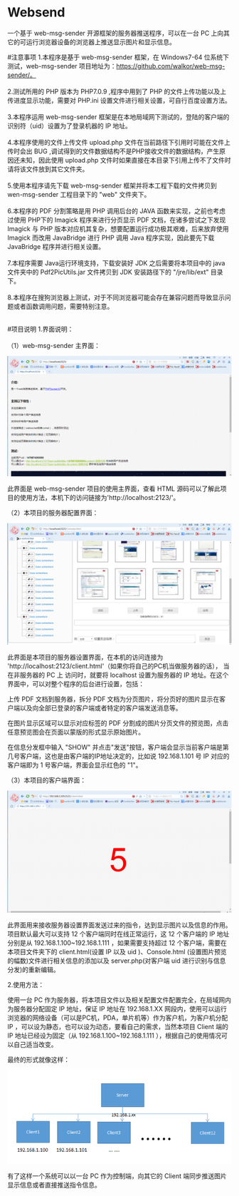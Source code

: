 # Websend
一个基于 web-msg-sender 开源框架的服务器推送程序，可以在一台 PC 上向其它的可运行浏览器设备的浏览器上推送显示图片和显示信息。

#注意事项
1.本程序是基于 web-msg-sender 框架，在 Windows7-64 位系统下测试，web-msg-sender 项目地址为：<hrf>https://github.com/walkor/web-msg-sender/。</hrf><br><br>
2.测试所用的 PHP 版本为 PHP7.0.9 ,程序中用到了 PHP 的文件上传功能以及上传进度显示功能，需要对 PHP.ini 设置文件进行相关设置，可自行百度设置方法。<br><br>
3.本程序运用 web-msg-sender 框架是在本地局域网下测试的，登陆的客户端的识别符（uid）设置为了登录机器的 IP 地址。<br><br>
4.本程序使用的文件上传文件 upload.php 文件在当前路径下引用时可能在文件上传时会出 BUG ,调试得到的文件数据结构不是PHP接收文件的数据结构，产生原因还未知，因此使用 upload.php 文件时如果直接在本目录下引用上传不了文件时请将该文件放到其它文件夹。<br><br>
5.使用本程序请先下载 web-msg-sender 框架并将本工程下载的文件拷贝到 wen-msg-sender 工程目录下的 "web" 文件夹下。<br><br>
6.本程序的 PDF 分割策略是用 PHP 调用后台的 JAVA 函数来实现，之前也考虑过使用 PHP下的 Imagick 程序来进行分页显示 PDF 文档，在诸多尝试之下发现 Imagick 与 PHP 版本对应机其复杂，想要配置运行成功极其艰难，后来放弃使用 Imagick 而改用 JavaBridge 进行 PHP 调用 Java 程序实现，因此要先下载 JavaBridge 程序并进行相关设置。<br><br>
7.本程序需要 Java运行环境支持，下载安装好 JDK 之后需要将本项目中的 java 文件夹中的 Pdf2PicUtils.jar 文件拷贝到 JDK 安装路径下的 "/jre/lib/ext" 目录下。<br><br>
8.本程序在搜狗浏览器上测试，对于不同浏览器可能会存在兼容问题而导致显示问题或者函数调用问题，需要特别注意。<br><br>

#项目说明
1.界面说明：<br><br>
（1）web-msg-sender 主界面：<br>

![image](https://github.com/ZhongLeiDev/ZhongLeiDev.github.io/blob/master/websendimg/index.png)

此界面是 web-msg-sender 项目的使用主界面，查看 HTML 源码可以了解此项目的使用方法，本机下的访问链接为'http://localhost:2123/'。

（2）本项目的服务器配置界面：<br>

![image](https://github.com/ZhongLeiDev/ZhongLeiDev.github.io/blob/master/websendimg/console.png)

此界面是本项目的服务器设置界面，在本机的访问连接为 'http://localhost:2123/client.html'（如果你将自己的PC机当做服务器的话）， 当在非服务器的 PC 上
访问时，就要将 localhost 设置为服务器的 IP 地址。在这个界面中，可以对整个程序的后台进行设置，包括：

上传 PDF 文档到服务器，拆分 PDF 文档为分页图片，将分页好的图片显示在客户端以及向全部已登录的客户端或者特定的客户端发送消息等。

在图片显示区域可以显示对应标签的 PDF 分割成的图片分页文件的预览图，点击任意预览图会在页面以蒙版的形式显示原始图片。

在信息分发框中输入 "SHOW" 并点击"发送"按钮，客户端会显示当前客户端是第几号客户端，这也是由客户端的IP地址决定的，比如说 192.168.1.101 号 IP 对应的客户端即为 1 号客户端，界面会显示红色的 "1"。

（3）本项目的客户端界面：<br>

![image](https://github.com/ZhongLeiDev/ZhongLeiDev.github.io/blob/master/websendimg/client.png)

此界面用来接收服务器设置界面发送过来的指令，达到显示图片以及信息的作用。项目默认最大可以支持 12 个客户端同时在线正常运行，这 12 个客户端的 IP 地址分别是从 192.168.1.100~192.168.1.111 ，如果需要支持超过 12 个客户端，需要在本项目文件夹下的 client.html(设置 IP 以及 uid )、Console.html (设置图片预览的幅数)文件进行相关信息的添加以及 server.php(对客户端 uid 进行识别与信息分发)的重新编辑。

2.使用方法：

使用一台 PC 作为服务器，将本项目文件以及相关配置文件配置完全，在局域网内为服务器分配固定 IP 地址，保证 IP 地址在 192.168.1.XX 网段内，使用可以运行浏览器的网络设备（可以是PC机，PDA，单片机等）作为客户机，为客户机分配 IP ，可以设为静态，也可以设为动态，要看自己的需求，当然本项目 Client 端的  IP 地址已经设为固定（从 192.168.1.100~192.168.1.111 ），根据自己的使用情况可以自己适当改变。

最终的形式就像这样：

![image](https://github.com/ZhongLeiDev/ZhongLeiDev.github.io/blob/master/websendimg/aaa.PNG)

有了这样一个系统可以以一台 PC 作为控制端，向其它的 Client 端同步推送图片显示信息或者直接推送指令信息。
